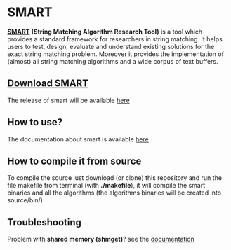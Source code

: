 # SMART
**[SMART](http://www.dmi.unict.it/~faro/smart/index.php) (String Matching Algorithm Research Tool)** is a tool which provides a standard framework for researchers in string matching. It helps users to test, design, evaluate and understand existing solutions for the exact string matching problem. Moreover it provides the implementation of (almost) all string matching algorithms and a wide corpus of text buffers.

## [Download SMART](https://github.com/smart-tool/smart/releases)
The release of smart will be available [here](https://github.com/smart-tool/smart/releases)

## How to use?
The documentation about smart is available [here](http://www.dmi.unict.it/~faro/smart/howto.php)

## How to compile it from source
To compile the source just download (or clone) this repository and run the file makefile from terminal (with **./makefile**), it will compile the smart binaries and all the algorithms (the algorithms binaries will be created into source/bin/).

## Troubleshooting

Problem with **shared memory (shmget)**? see the [documentation](http://www.dmi.unict.it/~faro/smart/howto.php?id=03)
